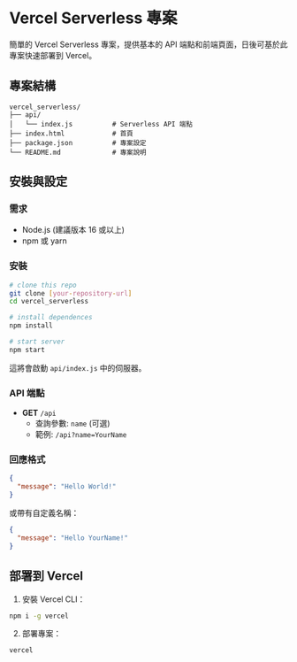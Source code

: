 # Vercel Serverless 專案

簡單的 Vercel Serverless 專案，提供基本的 API 端點和前端頁面，日後可基於此專案快速部署到 Vercel。

## 專案結構

```
vercel_serverless/
├── api/
│   └── index.js          # Serverless API 端點
├── index.html            # 首頁
├── package.json          # 專案設定
└── README.md             # 專案說明
```

## 安裝與設定

### 需求

- Node.js (建議版本 16 或以上)
- npm 或 yarn

### 安裝

```bash
# clone this repo
git clone [your-repository-url]
cd vercel_serverless

# install dependences
npm install

# start server
npm start
```

這將會啟動 `api/index.js` 中的伺服器。

### API 端點

- **GET** `/api`
  - 查詢參數: `name` (可選)
  - 範例: `/api?name=YourName`

### 回應格式

```json
{
  "message": "Hello World!"
}
```

或帶有自定義名稱：

```json
{
  "message": "Hello YourName!"
}
```

## 部署到 Vercel

1. 安裝 Vercel CLI：
```bash
npm i -g vercel
```

2. 部署專案：
```bash
vercel
```